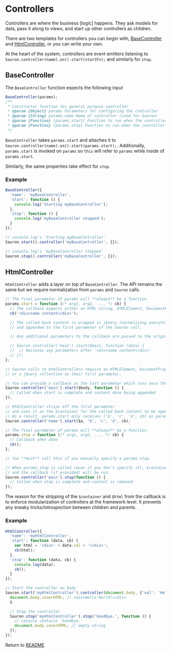 # Controllers
Controllers are where the business \[logic\] happens. They ask models for data, pass it along to views, and start up other controllers as children.

There are two templates for controllers you can begin with, [BaseController](#basecontroller) and [HtmlController](#htmlcontroller), or you can write your own.

At the heart of the system, controllers are event emitters listening to `Sauron.controller(name).on().start(startFn);` and similarly for `stop`.

## BaseController
The `BaseController` function expects the following input
```js
BaseController(params);
/**
 * Constructor function for general purpose controller
 * @param {Object} params Parameters for configuring the controller
 * @param {String} params.name Name of controller (used for Sauron)
 * @param {Function} [params.start] Function to run when the controller is started via Sauron
 * @param {Function} [params.stop] Function to run when the controller is stopped via Sauron
 */
```

`BaseController` takes `params.start` and attaches it to `Sauron.controller(name).on().start(params.start);`. Additionally, `params.start` is invoked on `params` so `this` will refer to `params` while inside of `params.start`.

Similarly, the same properties take effect for `stop`.

### Example
```js
BaseController({
  'name': 'myBaseController',
  'start': function () {
    console.log('Starting myBaseController');
  },
  'stop': function () {
    console.log('myBaseController stopped');
  }
});

// console.log's 'Starting myBaseController'
Sauron.start().controller('myBaseController', {});

// console.log's 'myBaseController stopped'
Sauron.stop().controller('myBaseController', {});
```

## HtmlController
`HtmlController` adds a layer on top of `BaseController`. The API remains the same but we require normalization from `params` and `Sauron` calls.

```js
// The final parameter of params will **always** be a function.
params.start = function (/* arg1, arg2, ..., */ cb) {
  // The callback expects either an HTML string, HTMLElement, DocumentFragment, or jQuery collection.
  cb('<div>some content</div>');

  // The called back content is wrapped in jQuery (normalizing everything into a jQuery collection)
  // and appended to the first parameter of the Sauron call.

  // Any additional parameters to the callback are passed to the original callback (if provided).

  // Sauron.controller('main').start($main, function (data) {
  //  // Recieves any parameters after '<div>some content</div>'
  // });
};

// Sauron calls to HtmlControllers require an HTMLElement, DocumentFragment,
// or a jQuery collection as their first parameter.

// You can provide a callback as the last parameter which runs once the controller has been started.
Sauron.controller('main').start($body, function () {
  // Called when start is complete and content done being appended
});

// HtmlController strips off the first parameter
// and uses it as the $container for the called back content to be appended to.
// As a result, params.start only receives ('b', 'c', 'd', cb) as parameters.
Sauron.controller('home').start($a, 'b', 'c', 'd', cb);
```

```js
// The final parameter of params will **always** be a function.
params.stop = function (/* arg1, arg2, ..., */ cb) {
  // Callback when done
  cb();
};

// You **must** call this if you manually specify a params.stop.

// When params.stop is called (even if you don't specify it), $container will be emptied
// and the callback (if provided) will be run.
Sauron.controller('main').stop(function () {
  // Called when stop is complete and content is removed
});
```

The reason for the stripping of the `$container` and `$html` from the callback is to enforce modularization of controllers at the framework level. It prevents any sneaky tricks/introspection between children and parents.

### Example
```js
HtmlController({
  'name': 'myHtmlController',
  'start': function (data, cb) {
    var html = '<div>' + data.val + '</div>';
    cb(html);
  },
  'stop': function (data, cb) {
    console.log(data);
    cb();
  }
});

// Start the controller on body
Sauron.start('myHtmlController').controller(document.body, {'val': 'Hello World!'}, function () {
  document.body.innerHTML; // <div>Hello World!</div>
  S

  // Stop the controller
  Sauron.stop('myHtmlController').stop('Goodbye.', function () {
    // console contains 'Goodbye.'
    document.body.innerHTML; // empty string
  });
});
```

Return to [README][readme]

[readme]: https://github.com/Ensighten/Halo/blob/master/README.md